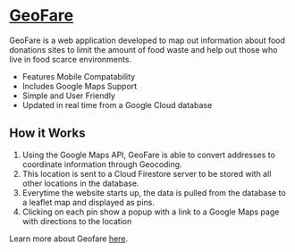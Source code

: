 # [GeoFare](https://geofare.github.io/)
GeoFare is a web application developed to map out information about food donations sites to limit the amount of food waste and help out those who live in food scarce environments.
- Features Mobile Compatability
- Includes Google Maps Support
- Simple and User Friendly
- Updated in real time from a Google Cloud database

## How it Works
1. Using the Google Maps API, GeoFare is able to convert addresses to coordinate information through Geocoding. 
2. This location is sent to a Cloud Firestore server to be stored with all other locations in the database.
3. Everytime the website starts up, the data is pulled from the database to a leaflet map and displayed as pins.
4. Clicking on each pin show a popup with a link to a Google Maps page with directions to the location

Learn more about Geofare [here](https://devpost.com/software/geofare).
